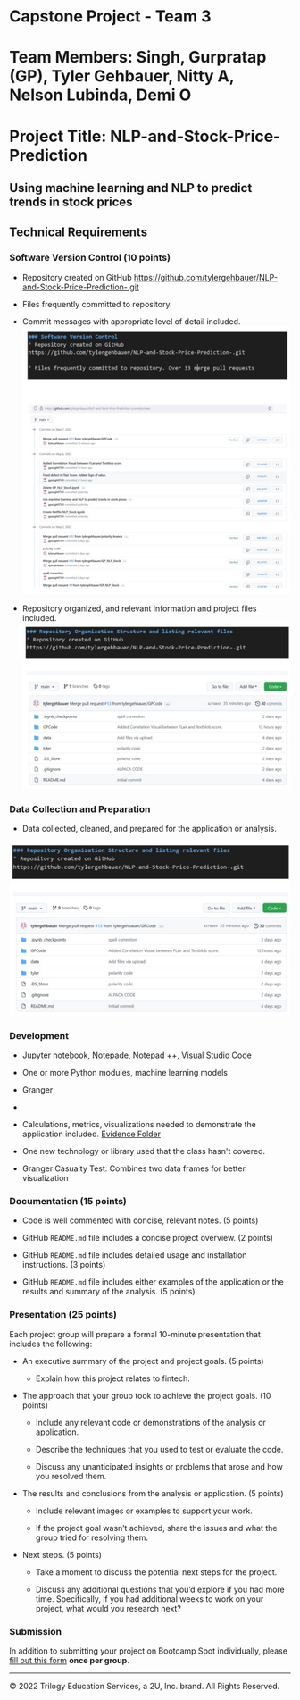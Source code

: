 # Capstone Project - Team 3
# Team Members: Singh, Gurpratap (GP), Tyler Gehbauer, Nitty A, Nelson Lubinda, Demi O

# Project Title: NLP-and-Stock-Price-Prediction

## Using machine learning and NLP to predict trends in stock prices

## Technical Requirements

### Software Version Control (10 points)

* Repository created on GitHub
https://github.com/tylergehbauer/NLP-and-Stock-Price-Prediction-.git

* Files frequently committed to repository.
* Commit messages with appropriate level of detail included. 
![Commit messages](imgs/img1.jpg)

* Repository organized, and relevant information and project files included. 
![Repo structure](imgs/img2.jpg)

### Data Collection and Preparation 

* Data collected, cleaned, and prepared for the application or analysis.

![Data Collection](imgs/img2.jpg)

### Development  

* Jupyter notebook, Notepade, Notepad ++, Visual Studio Code

* One or more Python modules, machine learning models
* Granger
*

* Calculations, metrics, visualizations needed to demonstrate the application included. 
[Evidence Folder](Evidence_Folder/readme.md)

* One new technology or library used that the class hasn't covered. 
* Granger Casualty Test: Combines two data frames for better visualization

### Documentation (15 points)

* Code is well commented with concise, relevant notes. (5 points)

* GitHub `README.md` file includes a concise project overview. (2 points)

* GitHub `README.md` file includes detailed usage and installation instructions. (3 points)

* GitHub `README.md` file includes either examples of the application or the results and summary of the analysis. (5 points)

### Presentation (25 points)

Each project group will prepare a formal 10-minute presentation that includes the following:

* An executive summary of the project and project goals. (5 points)

    * Explain how this project relates to fintech.

* The approach that your group took to achieve the project goals. (10 points)

    * Include any relevant code or demonstrations of the analysis or application.

    * Describe the techniques that you used to test or evaluate the code.

    * Discuss any unanticipated insights or problems that arose and how you resolved them.

* The results and conclusions from the analysis or application. (5 points)

    * Include relevant images or examples to support your work.

    * If the project goal wasn’t achieved, share the issues and what the group tried for resolving them.

* Next steps. (5 points)

    * Take a moment to discuss the potential next steps for the project.

    * Discuss any additional questions that you’d explore if you had more time. Specifically, if you had additional weeks to work on your project, what would you research next?

### Submission

In addition to submitting your project on Bootcamp Spot individually, please [fill out this form](https://forms.gle/CBk5tyy4sSsGN8k38) **once per group**.

- - -

© 2022 Trilogy Education Services, a 2U, Inc. brand. All Rights Reserved.
